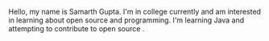 Hello, my name is Samarth Gupta. I'm in college  currently and am interested in learning about open source and programming.
I'm learning Java  and attempting to contribute to open source .
